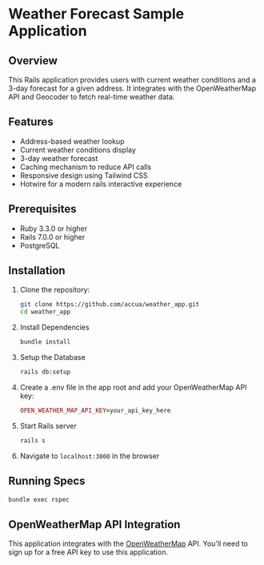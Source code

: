 # Weather Forecast Sample Application

## Overview

This Rails application provides users with current weather conditions and a 3-day forecast for a given address. It integrates with the OpenWeatherMap API and Geocoder to fetch real-time weather data.

## Features

- Address-based weather lookup
- Current weather conditions display
- 3-day weather forecast
- Caching mechanism to reduce API calls
- Responsive design using Tailwind CSS
- Hotwire for a modern rails interactive experience

## Prerequisites

- Ruby 3.3.0 or higher
- Rails 7.0.0 or higher
- PostgreSQL

## Installation

1. Clone the repository:
   ```bash
   git clone https://github.com/accua/weather_app.git
   cd weather_app
   ```
   
2. Install Dependencies
   ```bash
   bundle install
   ```

3. Setup the Database
   ```bash
   rails db:setup
   ```

4. Create a .env file in the app root and add your OpenWeatherMap API key:
   ```ruby
   OPEN_WEATHER_MAP_API_KEY=your_api_key_here
   ```

5. Start Rails server
   ```bash
   rails s
   ```

6. Navigate to `localhost:3000` in the browser

## Running Specs

```bash
bundle exec rspec
```

## OpenWeatherMap API Integration
This application integrates with the [OpenWeatherMap](https://openweathermap.org/) API. You'll need to sign up for a free API key to use this application.
  
